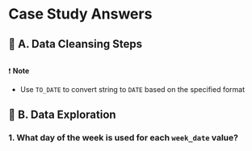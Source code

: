 # Case Study Answers

## 🧹 A. Data Cleansing Steps

````sql
````

❗ **Note**

* Use `TO_DATE` to convert string to `DATE` based on the specified format

## 🤯 B. Data Exploration

### 1.  What day of the week is used for each `week_date` value?

````sql
````
